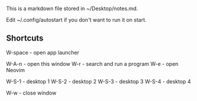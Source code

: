 This is a markdown file stored in ~/Desktop/notes.md.

Edit ~/.config/autostart if you don't want to run it on start.




## Shortcuts

W-space - open app launcher

W-A-n - open this window
W-r - search and run a program
W-e - open Neovim

W-S-1 - desktop 1
W-S-2 - desktop 2
W-S-3 - desktop 3
W-S-4 - desktop 4

W-w - close window
